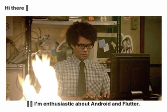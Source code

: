 ### Hi there 👋

<img align="right" src="https://github.com/hixtrik/hixtrik/blob/main/res/itcrowd.gif" alt="Gif" />

### <div align="center">👨‍💻 I'm enthusiastic about Android and Flutter.</div>  
<br/>

<!--
**hixtrik/hixtrik** is a ✨ _special_ ✨ repository because its `README.md` (this file) appears on your GitHub profile.

Here are some ideas to get you started:

- 🔭 I’m currently working on ...
- 🌱 I’m currently learning ...
- 👯 I’m looking to collaborate on ...
- 🤔 I’m looking for help with ...
- 💬 Ask me about ...
- 📫 How to reach me: ...
- 😄 Pronouns: ...
- ⚡ Fun fact: ...
-->

